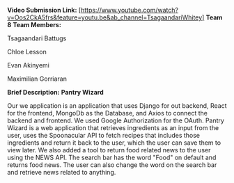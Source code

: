 **Video Submission Link:** [https://www.youtube.com/watch?v=Oos2CkA5frs&feature=youtu.be&ab_channel=TsagaandariWhitey]
**Team 8**
**Team Members:**

Tsagaandari Battugs

Chloe Lesson

Evan Akinyemi

Maximilian Gorriaran

**Brief Description:**
**Pantry Wizard**

Our we application is an application that uses Django for out backend, React for the frontend, MongoDb as the Database, and Axios to connect the backend and frontend. 
We used Google Authorization for the OAuth.
Pantry Wizard is a web application that retrieves ingredients as an input from the user, uses the Spoonacular API to fetch recipes that includes those ingredients and return it back to the user, which the user can save them to view later.
We also added a tool to return food related news to the user using the NEWS API. The search bar has the word "Food" on default and returns food news. The user can also change the word on the search bar and retrieve news related to anything. 


